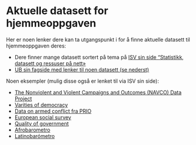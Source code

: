 Aktuelle datasett for hjemmeoppgaven
================

Her er noen lenker dere kan ta utgangspunkt i for å finne aktuelle
datasett til hjemmeoppgaven deres:

  - Dere finner mange datasett sortert på tema på [ISV sin side
    “Statistikk, datasett og ressuser på
    nett»](https://www.sv.uio.no/isv/tjenester/kunnskap/datasett/)
  - [UB sin fagside med lenker til noen datasett (se
    nederst)](https://www.ub.uio.no/fag/samfunn-politikk/statsvit/)

Noen eksempler (mulig disse også er lenket til via ISV sin side):

  - [The Nonviolent and Violent Campaigns and Outcomes (NAVCO) Data
    Project](https://www.du.edu/korbel/sie/research/chenow_navco_data.html)
  - [Varities of democracy](https://www.v-dem.net/en/)
  - [Data on armed conflict fra
    PRIO](https://www.prio.org/Data/Armed-Conflict/)
  - [European social survey](https://www.europeansocialsurvey.org/)
  - [Quality of
    government](https://www.gu.se/en/quality-government/qog-data)
  - [Afrobarometro](https://www.afrobarometer.org/)
  - [Latinobarómetro](https://www.latinobarometro.org/lat.jsp)
